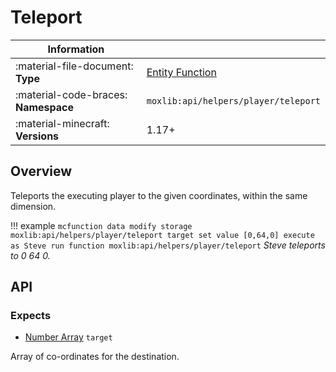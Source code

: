 # Teleport

| Information                            |                                                   |
-----------------------------------------|---------------------------------------------------|
| :material-file-document: **Type**      | [Entity Function](/types/utility#entity-function) |
| :material-code-braces: **Namespace**   | `moxlib:api/helpers/player/teleport`              |
| :material-minecraft: **Versions**      | 1.17+                                             |

## Overview
Teleports the executing player to the given coordinates, within the same dimension.

!!! example
    ``` mcfunction
    data modify storage moxlib:api/helpers/player/teleport target set value [0,64,0]
    execute as Steve run function moxlib:api/helpers/player/teleport
    ```
    *Steve teleports to 0 64 0.*
## API
### Expects
- [Number Array](/types#array) `target`

Array of co-ordinates for the destination.